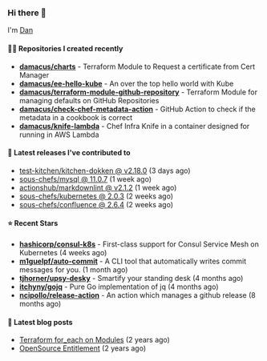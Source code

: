 

### Hi there 👋

I'm [Dan](https://medium.com/@dan.m.webb)

#### 👨‍💻 Repositories I created recently
- **[damacus/charts](https://github.com/damacus/charts)** - Terraform Module to Request a certificate from Cert Manager
- **[damacus/ee-hello-kube](https://github.com/damacus/ee-hello-kube)** - An over the top hello world with Kube
- **[damacus/terraform-module-github-repository](https://github.com/damacus/terraform-module-github-repository)** - Terraform Module for managing defaults on GitHub Repositories
- **[damacus/check-chef-metadata-action](https://github.com/damacus/check-chef-metadata-action)** - GitHub Action to check if the metadata in a cookbook is correct
- **[damacus/knife-lambda](https://github.com/damacus/knife-lambda)** - Chef Infra Knife in a container designed for running in AWS Lambda

#### 🚀 Latest releases I've contributed to


- [test-kitchen/kitchen-dokken @ v2.18.0](https://github.com/test-kitchen/kitchen-dokken/releases/tag/v2.18.0) (3 days ago)
- [sous-chefs/mysql @ 11.0.7](https://github.com/sous-chefs/mysql/releases/tag/11.0.7) (1 week ago)
- [actionshub/markdownlint @ v2.1.2](https://github.com/actionshub/markdownlint/releases/tag/v2.1.2) (1 week ago)
- [sous-chefs/kubernetes @ 2.0.3](https://github.com/sous-chefs/kubernetes/releases/tag/2.0.3) (2 weeks ago)
- [sous-chefs/confluence @ 2.6.4](https://github.com/sous-chefs/confluence/releases/tag/2.6.4) (2 weeks ago)

#### ⭐ Recent Stars


- **[hashicorp/consul-k8s](https://github.com/hashicorp/consul-k8s)** - First-class support for Consul Service Mesh on Kubernetes (4 weeks ago)
- **[m1guelpf/auto-commit](https://github.com/m1guelpf/auto-commit)** - A CLI tool that automatically writes commit messages for you. (1 month ago)
- **[tjhorner/upsy-desky](https://github.com/tjhorner/upsy-desky)** - Smartify your standing desk (4 months ago)
- **[itchyny/gojq](https://github.com/itchyny/gojq)** - Pure Go implementation of jq (4 months ago)
- **[ncipollo/release-action](https://github.com/ncipollo/release-action)** - An action which manages a github release (8 months ago)

#### 📄 Latest blog posts
- [Terraform for_each on Modules](https://medium.com/@dan.m.webb/terraform-for-each-on-modules-bcf17c97e9ff?source=rss-bbba9c670f6e------2) (2 years ago)
- [OpenSource Entitlement](https://medium.com/@dan.m.webb/opensource-entitlement-f4584a035063?source=rss-bbba9c670f6e------2) (2 years ago)
